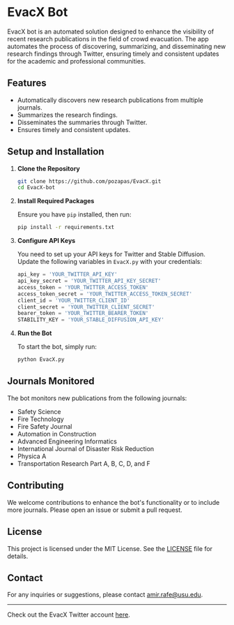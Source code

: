
# EvacX Bot

EvacX bot is an automated solution designed to enhance the visibility of recent research publications in the field of crowd evacuation. The app automates the process of discovering, summarizing, and disseminating new research findings through Twitter, ensuring timely and consistent updates for the academic and professional communities.

## Features

- Automatically discovers new research publications from multiple journals.
- Summarizes the research findings.
- Disseminates the summaries through Twitter.
- Ensures timely and consistent updates.

## Setup and Installation

1. **Clone the Repository**

   ```bash
   git clone https://github.com/pozapas/EvacX.git
   cd EvacX-bot
   ```

2. **Install Required Packages**

   Ensure you have `pip` installed, then run:

   ```bash
   pip install -r requirements.txt
   ```

3. **Configure API Keys**

   You need to set up your API keys for Twitter and Stable Diffusion. Update the following variables in `EvacX.py` with your credentials:

   ```python
   api_key = 'YOUR_TWITTER_API_KEY'
   api_key_secret = 'YOUR_TWITTER_API_KEY_SECRET'
   access_token = 'YOUR_TWITTER_ACCESS_TOKEN'
   access_token_secret = 'YOUR_TWITTER_ACCESS_TOKEN_SECRET'
   client_id = 'YOUR_TWITTER_CLIENT_ID'
   client_secret = 'YOUR_TWITTER_CLIENT_SECRET'
   bearer_token = 'YOUR_TWITTER_BEARER_TOKEN'
   STABILITY_KEY = 'YOUR_STABLE_DIFFUSION_API_KEY'
   ```

4. **Run the Bot**

   To start the bot, simply run:

   ```bash
   python EvacX.py
   ```

## Journals Monitored

The bot monitors new publications from the following journals:

- Safety Science
- Fire Technology
- Fire Safety Journal
- Automation in Construction
- Advanced Engineering Informatics
- International Journal of Disaster Risk Reduction
- Physica A
- Transportation Research Part A, B, C, D, and F

## Contributing

We welcome contributions to enhance the bot's functionality or to include more journals. Please open an issue or submit a pull request.

## License

This project is licensed under the MIT License. See the [LICENSE](LICENSE) file for details.

## Contact

For any inquiries or suggestions, please contact amir.rafe@usu.edu.

---

Check out the EvacX Twitter account [here](https://x.com/EvacuationModel).

